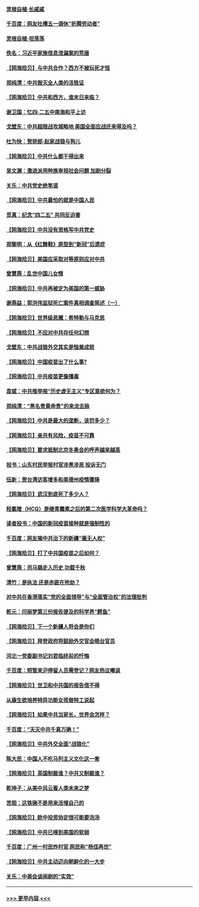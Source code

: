 #### [灵根自植‧长戚戚](../pages/nsc993/n12905585.md?t=04270102) 
#### [千百度：网友吐槽五一调休“折腾劳动者”](../pages/nsc993/n12905934.md?t=04270102) 
#### [灵根自植‧坦荡荡](../pages/nsc993/n12905562.md?t=04270102) 
#### [佚名：习近平家族信息泄漏案的荒唐](../pages/nsc993/n12904705.md?t=04270102) 
#### [【网海拾贝】与中共合作？西方不被玩死才怪](../pages/nsc993/n12903873.md?t=04270102) 
#### [郑纯清：中共毁灭全人类的活铁证](../pages/nsc993/n12903785.md?t=04270102) 
#### [【网海拾贝】中共和西方，谁末日来临？](../pages/nsc993/n12903482.md?t=04270102) 
#### [谢卫国：忆四‧二五中南海和平上访](../pages/nsc993/n12902192.md?t=04270102) 
#### [戈壁东：中共超限战攻城略地 美国全面应战还来得及吗？](../pages/nsc993/n12902297.md?t=04270102) 
#### [吐为快：贺骄郎‧赵家战狼与狗儿](../pages/nsc993/n12902280.md?t=04270102) 
#### [【网海拾贝】中共什么都干得出来](../pages/nsc993/n12897500.md?t=04270102) 
#### [吴文渊：激进派用种族审视社会问题 加剧分裂](../pages/nsc993/n12893881.md?t=04270102) 
#### [关乐：中共党史绝笔谣](../pages/nsc993/n12897270.md?t=04270102) 
#### [【网海拾贝】中共最怕的就是中国人民](../pages/nsc993/n12894705.md?t=04270102) 
#### [觅真：纪念“四二五” 共同反迫害](../pages/nsc993/n12894553.md?t=04270102) 
#### [【网海拾贝】中共没有资格写中共党史](../pages/nsc993/n12892231.md?t=04270102) 
#### [郑黎明：从《红舞鞋》原型到“新冠”后遗症](../pages/nsc993/n12890469.md?t=04270102) 
#### [【网海拾贝】美国应采取对等原则应对中共](../pages/nsc993/n12889176.md?t=04270102) 
#### [曾慧燕：乱世中国儿女情](../pages/nsc993/n12887931.md?t=04270102) 
#### [【网海拾贝】中共再被定为美国的第一威胁](../pages/nsc993/n12887580.md?t=04270102) 
#### [谢燕益：郭洪伟监狱死亡案件真相调查简述（一）](../pages/nsc993/n12885648.md?t=04270102) 
#### [【网海拾贝】世界级恶魔：希特勒与马克思](../pages/nsc993/n12884062.md?t=04270102) 
#### [【网海拾贝】不应对中共存任何幻想](../pages/nsc993/n12881460.md?t=04270102) 
#### [戈壁东：中共战狼外交其实是恼羞成怒](../pages/nsc993/n12880392.md?t=04270102) 
#### [【网海拾贝】中国疫苗出了什么事?](../pages/nsc993/n12879124.md?t=04270102) 
#### [【网海拾贝】中共疫苗更像播毒](../pages/nsc993/n12876631.md?t=04270102) 
#### [袁斌：中共推举报“历史虚无主义”专区意欲何为？](../pages/nsc993/n12876530.md?t=04270102) 
#### [郑纯清：“黑名贵黄命贵”的来龙去脉](../pages/nsc993/n12875589.md?t=04270102) 
#### [【网海拾贝】中共是最大的垄断，该罚多少？](../pages/nsc993/n12874006.md?t=04270102) 
#### [【网海拾贝】亲共有风险，疫苗不可靠](../pages/nsc993/n12872224.md?t=04270102) 
#### [【网海拾贝】要求抵制北京冬奥会的呼声越来越高](../pages/nsc993/n12868962.md?t=04270102) 
#### [投书：山东村民举报村官涉黑涉恶 投诉无门](../pages/nsc993/n12869726.md?t=04270102) 
#### [伍新：贺台湾访客增多和美德州疫情骤降](../pages/nsc993/n12865651.md?t=04270102) 
#### [【网海拾贝】武汉到底死了多少人？](../pages/nsc993/n12863707.md?t=04270102) 
#### [羟氯喹（HCQ）是继青霉素之后的第二次医学科学大革命吗？](../pages/nsc993/n12638564.md?t=04270102) 
#### [读者投书：中国的新冠疫苗接种就是强制性的](../pages/nsc993/n12859932.md?t=04270102) 
#### [千百度：网友揭中共治下的新疆“毫无人权”](../pages/nsc993/n12858385.md?t=04270102) 
#### [【网海拾贝】打了中共国疫苗之后如何？](../pages/nsc993/n12857866.md?t=04270102) 
#### [曾慧燕：司马璐走入历史 功载千秋](../pages/nsc993/n12856996.md?t=04270102) 
#### [清竹：是执法 还是赤匪在抢劫？](../pages/nsc993/n12856952.md?t=04270102) 
#### [对中共在香港落实“党的全面领导”与“全面管治权”的法理批判](../pages/nsc993/n12856929.md?t=04270102) 
#### [乾元：闫丽梦第三份报告提及的科学界“鳄鱼”](../pages/nsc993/n12855985.md?t=04270102) 
#### [【网海拾贝】下一个新疆人将会是你们](../pages/nsc993/n12855864.md?t=04270102) 
#### [【网海拾贝】拜登政府将鼓励外交官会晤台官员](../pages/nsc993/n12853615.md?t=04270102) 
#### [河北一党委副书记刘君临终前的忏悔](../pages/nsc993/n12849420.md?t=04270102) 
#### [千百度：短暂来沪停留人员需登记？网友热议嘲讽](../pages/nsc993/n12853497.md?t=04270102) 
#### [【网海拾贝】世卫和中共国的报告信不得](../pages/nsc993/n12850902.md?t=04270102) 
#### [从康生欲培养特异功能女孩做特工说起](../pages/nsc993/n12849289.md?t=04270102) 
#### [【网海拾贝】如果中共当家长，世界会怎样？](../pages/nsc993/n12848436.md?t=04270102) 
#### [千百度：“天灭中共千真万确！”](../pages/nsc993/n12845659.md?t=04270102) 
#### [【网海拾贝】中共外交全面“战狼化”](../pages/nsc993/n12845607.md?t=04270102) 
#### [陈大民：中国人不吃马列主义文化这一套](../pages/nsc993/n12842496.md?t=04270102) 
#### [【网海拾贝】英国制裁谁？中共又制裁谁？](../pages/nsc993/n12840909.md?t=04270102) 
#### [乾坤子：从美中风云看人类未来之梦](../pages/nsc993/n12840590.md?t=04270102) 
#### [苦胆：这铁锹不是用来活埋自己的](../pages/nsc993/n12839512.md?t=04270102) 
#### [【网海拾贝】欧中投资协定很可能要泡汤](../pages/nsc993/n12835122.md?t=04270102) 
#### [【网海拾贝】中共已嗅到美国的软弱](../pages/nsc993/n12832411.md?t=04270102) 
#### [千百度：广州一村民炸村官 网民称“杨佳再世”](../pages/nsc993/n12832380.md?t=04270102) 
#### [【网海拾贝】中共主动迈向朝鲜化的一大步](../pages/nsc993/n12829887.md?t=04270102) 
#### [关乐：中美会谈闹剧的“实效”](../pages/nsc993/n12826698.md?t=04270102) 

----
#### [ >>> 更早内容 <<< ](../indexes/nsc993-earlier.md)
